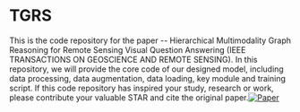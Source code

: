# TGRS
This is the code repository for the paper -- Hierarchical Multimodality Graph Reasoning for Remote Sensing Visual Question Answering (IEEE TRANSACTIONS ON GEOSCIENCE AND REMOTE SENSING). In this repository, we will provide the core code of our designed model, including data processing, data augmentation, data loading, key module and training script. If this code repository has inspired your study, research or work, please contribute your valuable STAR and cite the original paper.[![Paper](https://img.shields.io/badge/Paper-IEEE-green)]([https://arxiv.org/abs/2409.18839](https://ieeexplore.ieee.org/abstract/document/10771709))
